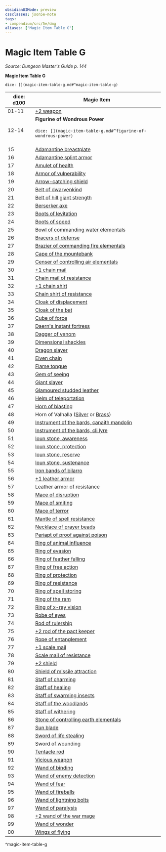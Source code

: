 ```yaml
---
obsidianUIMode: preview
cssclasses: json5e-note
tags:
- compendium/src/5e/dmg
aliases: ["Magic Item Table G"]
---
```

# Magic Item Table G
*Source: Dungeon Master's Guide p. 144* 

**Magic Item Table G**

`dice: [](magic-item-table-g.md#^magic-item-table-g)`

| dice: d100 | Magic Item |
|------------|------------|
| 01-11 | [+2 weapon](5E2014官方资源/items/2-weapon.md) |
| 12-14 | **Figurine of Wondrous Power**<br /><br />`dice: [](magic-item-table-g.md#^figurine-of-wondrous-power)`<br /><br />| dice: d8 | Magic Item |<br />|----------|------------|<br />| 01 | [Figurine of wondrous power, bronze griffon](5E2014官方资源/items/figurine-of-wondrous-power-bronze-griffon.md) |<br />| 02 | [Figurine of wondrous power, ebony fly](5E2014官方资源/items/figurine-of-wondrous-power-ebony-fly.md) |<br />| 03 | [Figurine of wondrous power, golden lions](5E2014官方资源/items/figurine-of-wondrous-power-golden-lions.md) |<br />| 04 | [Figurine of wondrous power, ivory goats](5E2014官方资源/items/figurine-of-wondrous-power-ivory-goats.md) |<br />| 05 | [Figurine of wondrous power, marble elephant](5E2014官方资源/items/figurine-of-wondrous-power-marble-elephant.md) |<br />| 06-07 | [Figurine of wondrous power, onyx dog](5E2014官方资源/items/figurine-of-wondrous-power-onyx-dog.md) |<br />| 08 | [Figurine of wondrous power, serpentine owl](5E2014官方资源/items/figurine-of-wondrous-power-serpentine-owl.md) |<br />^figurine-of-wondrous-power |
| 15 | [Adamantine breastplate](5E2014官方资源/items/adamantine-armor.md) |
| 16 | [Adamantine splint armor](5E2014官方资源/items/adamantine-armor.md) |
| 17 | [Amulet of health](5E2014官方资源/items/amulet-of-health.md) |
| 18 | [Armor of vulnerability](5E2014官方资源/items/armor-of-vulnerability.md) |
| 19 | [Arrow-catching shield](5E2014官方资源/items/arrow-catching-shield.md) |
| 20 | [Belt of dwarvenkind](5E2014官方资源/items/belt-of-dwarvenkind.md) |
| 21 | [Belt of hill giant strength](5E2014官方资源/items/belt-of-hill-giant-strength.md) |
| 22 | [Berserker axe](5E2014官方资源/items/berserker-axe.md) |
| 23 | [Boots of levitation](5E2014官方资源/items/boots-of-levitation.md) |
| 24 | [Boots of speed](5E2014官方资源/items/boots-of-speed.md) |
| 25 | [Bowl of commanding water elementals](5E2014官方资源/items/bowl-of-commanding-water-elementals.md) |
| 26 | [Bracers of defense](5E2014官方资源/items/bracers-of-defense.md) |
| 27 | [Brazier of commanding fire elementals](5E2014官方资源/items/brazier-of-commanding-fire-elementals.md) |
| 28 | [Cape of the mountebank](5E2014官方资源/items/cape-of-the-mountebank.md) |
| 29 | [Censer of controlling air elementals](5E2014官方资源/items/censer-of-controlling-air-elementals.md) |
| 30 | [+1 chain mail](5E2014官方资源/items/1-armor.md) |
| 31 | [Chain mail of resistance](5E2014官方资源/items/armor-of-resistance.md) |
| 32 | [+1 chain shirt](5E2014官方资源/items/1-armor.md) |
| 33 | [Chain shirt of resistance](5E2014官方资源/items/armor-of-resistance.md) |
| 34 | [Cloak of displacement](5E2014官方资源/items/cloak-of-displacement.md) |
| 35 | [Cloak of the bat](5E2014官方资源/items/cloak-of-the-bat.md) |
| 36 | [Cube of force](5E2014官方资源/items/cube-of-force.md) |
| 37 | [Daern's instant fortress](5E2014官方资源/items/daerns-instant-fortress.md) |
| 38 | [Dagger of venom](5E2014官方资源/items/dagger-of-venom.md) |
| 39 | [Dimensional shackles](5E2014官方资源/items/dimensional-shackles.md) |
| 40 | [Dragon slayer](5E2014官方资源/items/dragon-slayer.md) |
| 41 | [Elven chain](5E2014官方资源/items/elven-chain.md) |
| 42 | [Flame tongue](5E2014官方资源/items/flame-tongue.md) |
| 43 | [Gem of seeing](5E2014官方资源/items/gem-of-seeing.md) |
| 44 | [Giant slayer](5E2014官方资源/items/giant-slayer.md) |
| 45 | [Glamoured studded leather](5E2014官方资源/items/glamoured-studded-leather.md) |
| 46 | [Helm of teleportation](5E2014官方资源/items/helm-of-teleportation.md) |
| 47 | [Horn of blasting](5E2014官方资源/items/horn-of-blasting.md) |
| 48 | Horn of Valhalla ([Silver](5E2014官方资源/items/horn-of-valhalla-silver.md) or [Brass](5E2014官方资源/items/horn-of-valhalla-brass.md)) |
| 49 | [Instrument of the bards, canaith mandolin](5E2014官方资源/items/instrument-of-the-bards-canaith-mandolin.md) |
| 50 | [Instrument of the bards, cli lyre](5E2014官方资源/items/instrument-of-the-bards-cli-lyre.md) |
| 51 | [Ioun stone, awareness](5E2014官方资源/items/ioun-stone-awareness.md) |
| 52 | [Ioun stone, protection](5E2014官方资源/items/ioun-stone-protection.md) |
| 53 | [Ioun stone, reserve](5E2014官方资源/items/ioun-stone-reserve.md) |
| 54 | [Ioun stone, sustenance](5E2014官方资源/items/ioun-stone-sustenance.md) |
| 55 | [Iron bands of bilarro](5E2014官方资源/items/iron-bands-of-bilarro.md) |
| 56 | [+1 leather armor](5E2014官方资源/items/1-armor.md) |
| 57 | [Leather armor of resistance](5E2014官方资源/items/armor-of-resistance.md) |
| 58 | [Mace of disruption](5E2014官方资源/items/mace-of-disruption.md) |
| 59 | [Mace of smiting](5E2014官方资源/items/mace-of-smiting.md) |
| 60 | [Mace of terror](5E2014官方资源/items/mace-of-terror.md) |
| 61 | [Mantle of spell resistance](5E2014官方资源/items/mantle-of-spell-resistance.md) |
| 62 | [Necklace of prayer beads](5E2014官方资源/items/necklace-of-prayer-beads.md) |
| 63 | [Periapt of proof against poison](5E2014官方资源/items/periapt-of-proof-against-poison.md) |
| 64 | [Ring of animal influence](5E2014官方资源/items/ring-of-animal-influence.md) |
| 65 | [Ring of evasion](5E2014官方资源/items/ring-of-evasion.md) |
| 66 | [Ring of feather falling](5E2014官方资源/items/ring-of-feather-falling.md) |
| 67 | [Ring of free action](5E2014官方资源/items/ring-of-free-action.md) |
| 68 | [Ring of protection](5E2014官方资源/items/ring-of-protection.md) |
| 69 | [Ring of resistance](5E2014官方资源/items/ring-of-resistance.md) |
| 70 | [Ring of spell storing](5E2014官方资源/items/ring-of-spell-storing.md) |
| 71 | [Ring of the ram](5E2014官方资源/items/ring-of-the-ram.md) |
| 72 | [Ring of x-ray vision](5E2014官方资源/items/ring-of-x-ray-vision.md) |
| 73 | [Robe of eyes](5E2014官方资源/items/robe-of-eyes.md) |
| 74 | [Rod of rulership](5E2014官方资源/items/rod-of-rulership.md) |
| 75 | [+2 rod of the pact keeper](5E2014官方资源/items/2-rod-of-the-pact-keeper.md) |
| 76 | [Rope of entanglement](5E2014官方资源/items/rope-of-entanglement.md) |
| 77 | [+1 scale mail](5E2014官方资源/items/1-armor.md) |
| 78 | [Scale mail of resistance](5E2014官方资源/items/armor-of-resistance.md) |
| 79 | [+2 shield](5E2014官方资源/items/2-shield.md) |
| 80 | [Shield of missile attraction](5E2014官方资源/items/shield-of-missile-attraction.md) |
| 81 | [Staff of charming](5E2014官方资源/items/staff-of-charming.md) |
| 82 | [Staff of healing](5E2014官方资源/items/staff-of-healing.md) |
| 83 | [Staff of swarming insects](5E2014官方资源/items/staff-of-swarming-insects.md) |
| 84 | [Staff of the woodlands](5E2014官方资源/items/staff-of-the-woodlands.md) |
| 85 | [Staff of withering](5E2014官方资源/items/staff-of-withering.md) |
| 86 | [Stone of controlling earth elementals](5E2014官方资源/items/stone-of-controlling-earth-elementals.md) |
| 87 | [Sun blade](5E2014官方资源/items/sun-blade.md) |
| 88 | [Sword of life stealing](5E2014官方资源/items/sword-of-life-stealing.md) |
| 89 | [Sword of wounding](5E2014官方资源/items/sword-of-wounding.md) |
| 90 | [Tentacle rod](5E2014官方资源/items/tentacle-rod.md) |
| 91 | [Vicious weapon](5E2014官方资源/items/vicious-weapon.md) |
| 92 | [Wand of binding](5E2014官方资源/items/wand-of-binding.md) |
| 93 | [Wand of enemy detection](5E2014官方资源/items/wand-of-enemy-detection.md) |
| 94 | [Wand of fear](5E2014官方资源/items/wand-of-fear.md) |
| 95 | [Wand of fireballs](5E2014官方资源/items/wand-of-fireballs.md) |
| 96 | [Wand of lightning bolts](5E2014官方资源/items/wand-of-lightning-bolts.md) |
| 97 | [Wand of paralysis](5E2014官方资源/items/wand-of-paralysis.md) |
| 98 | [+2 wand of the war mage](5E2014官方资源/items/2-wand-of-the-war-mage.md) |
| 99 | [Wand of wonder](5E2014官方资源/items/wand-of-wonder.md) |
| 00 | [Wings of flying](5E2014官方资源/items/wings-of-flying.md) |
^magic-item-table-g